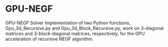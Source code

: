 # GPU-NEGF
GPU-NEGF Solver
Implementation of two Python functions, Gpu_3d_Recursive.py and Gpu_3d_Block_Recursive.py, work on 3-diagonal matrices and 3-block-diagonal matrices, respectively, for the GPU acceleration of recursive NEGF algorithm.

